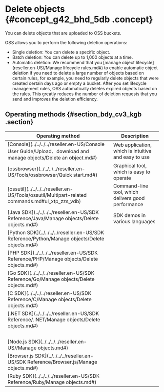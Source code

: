 # Delete objects {#concept_g42_bhd_5db .concept}

You can delete objects that are uploaded to OSS buckets.

OSS allows you to perform the following deletion operations:

-   Single deletion: You can delete a specific object.
-   Batch deletion: You can delete up to 1,000 objects at a time.
-   Automatic deletion: We recommend that you [manage object lifecycle](reseller.en-US//Manage lifecycle rules.md#) to enable automatic object deletion if you need to delete a large number of objects based on certain rules, for example, you need to regularly delete objects that were created certain days ago or empty a bucket. After you set lifecycle management rules, OSS automatically deletes expired objects based on the rules. This greatly reduces the number of deletion requests that you send and improves the deletion efficiency.

## Operating methods {#section_bdy_cv3_kgb .section}

|Operating method|Description|
|----------------|-----------|
|[Console](../../../../reseller.en-US/Console User Guide/Upload、download and manage objects/Delete an object.md#)|Web application, which is intuitive and easy to use|
|[ossbrowser](../../../../reseller.en-US/Tools/ossbrowser/Quick start.md#)|Graphical tool, which is easy to operate|
|[ossutil](../../../../reseller.en-US/Tools/ossutil/Multipart-related commands.md#ul_xtp_zzs_vdb)|Command-line tool, which delivers good performance|
|[Java SDK](../../../../reseller.en-US/SDK Reference/Java/Manage objects/Delete objects.md#)|SDK demos in various languages|
|[Python SDK](../../../../reseller.en-US/SDK Reference/Python/Manage objects/Delete objects.md#)|
|[PHP SDK](../../../../reseller.en-US/SDK Reference/PHP/Manage objects/Delete objects.md#)|
|[Go SDK](../../../../reseller.en-US/SDK Reference/Go/Manage objects/Delete objects.md#)|
|[C SDK](../../../../reseller.en-US/SDK Reference/C/Manage objects/Delete objects.md#)|
|[.NET SDK](../../../../reseller.en-US/SDK Reference/. NET/Manage objects/Delete objects.md#)|
| |
|[Node.js SDK](../../../../reseller.en-US//Manage objects.md#)|
|[Browser.js SDK](../../../../reseller.en-US/SDK Reference/Browser.js/Manage objects.md#)|
|[Ruby SDK](../../../../reseller.en-US/SDK Reference/Ruby/Manage objects.md#)|

